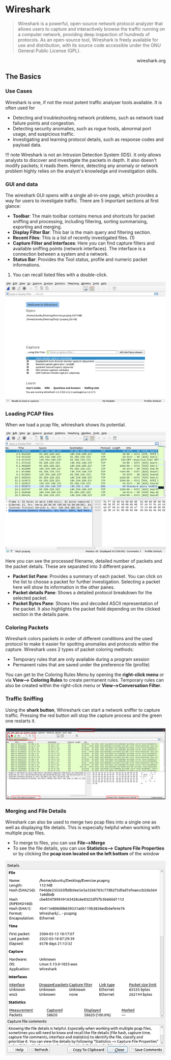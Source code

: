 # Wireshark

> Wireshark is a powerful, open-source network protocol analyzer that allows users to capture and interactively browse the traffic running on a computer network, providing deep inspection of hundreds of protocols. As an open-source tool, Wireshark is freely available for use and distribution, with its source code accessible under the GNU General Public License (GPL).

<p align="right"><a herf="https://www.wireshark.org/">wireshark.org</a></p>


## The Basics

### Use Cases

Wireshark is one, if not the most potent traffic analyser tools available. It is often used for

- Detecting and troubleshooting network problems, such as network load failure points and congestion.
- Detecting security anomalies, such as rogue hosts, abnormal port usage, and suspicious traffic.
- Investigating and learning protocol details, such as response codes and payload data. 

!!! note
    Wireshark is not an Intrusion Detection System (IDS). It only allows analysts to discover and investigate the packets in depth. It also doesn't modify packets; it reads them. Hence, detecting any anomaly or network problem highly relies on the analyst's knowledge and investigation skills.

### GUI and data

The wireshark GUI opens with a single all-in-one page, which provides a way for users to investigate traffic. There are 5 important sections at first glance:

<div class="annotate" markdown>

- **Toolbar**: The main toolbar contains menus and shortcuts for packet sniffing and processing, including filtering, sorting summarising, exporting and merging.
- **Display Filter Bar**: This bar is the main query and filtering section.
- **Recent Files**: This is a list of recently investigated files. (1)
- **Capture Filter and Interfaces**: Here you can find capture filters and available sniffing points (network interfaces). The interface is a connection between a system and a network.
- **Status Bar**: Provides the Tool status, profile and numeric packet informations.

</div>

1.  You can recall listed files with a double-click.

![Image](Wireshark/wireshark_general.png)

### Loading PCAP files

When we load a pcap file, whireshark shows its potential.

![Image](Wireshark/wireshark_pcap.png)

Here you can see the processed filename, detailed number of packets and the packet details. These are separated into 3 different panes.

- **Packet list Pane**: Provides a summary of each packet. You can click on the list to choose a packet for further investigation. Selecting a packet here will show its information in the other panes.
- **Packet details Pane**: Shows a detailed protocol breakdown for the selected packet.
- **Packet Bytes Pane**: Shows Hex and decoded ASCII representation of the packet. It also highlights the packet field depending on the clicked section in the details pane.

### Coloring Packets
Wireshark colors packets in order of different conditions and the used protocol to make it easier for spotting anomalies and protocols within the capture. Wireshark uses 2 types of packet coloring methods:

- Temporary rules that are only available during a program session
- Permanent rules that are saved under the preference file (profile)

You can get to the Coloring Rules Menu by opening the **right-click menu** or via **View--> Coloring Rules** to create permanent rules. Temporary rules can also be created within the right-click menu or **View-->Conversation Filter**.

### Traffic Sniffing
Using the **shark button**, Whireshark can start a network sniffer to capture traffic. Pressing the red button will stop the capture process and the green one restarts it.

![Image](Wireshark/wireshark_capture.png)

### Merging and File Details
Wireshark can also be used to merge two pcap files into a single one as well as displaying file details. This is especially helpful when working with multiple pcap files.

- To merge to files, you can use **File-->Merge**
- To see the file details, you can use **Statistics--> Capture File Properties** or by clicking the **pcap icon located on the left bottom** of the window

![Image](Wireshark/wireshark_filedetails.png)

